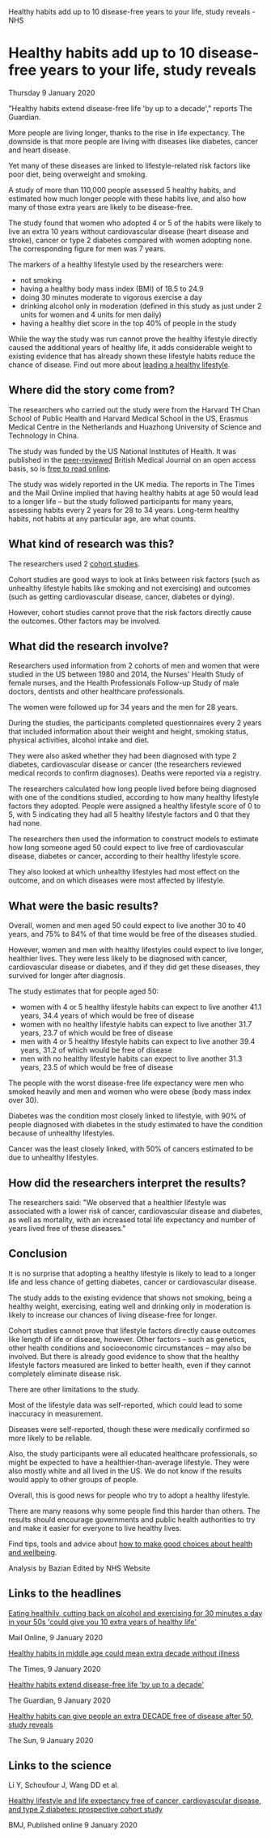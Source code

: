 Healthy habits add up to 10 disease-free years to your life, study reveals - NHS

# Healthy habits add up to 10 disease-free years to your life, study reveals

Thursday 9 January 2020

"Healthy habits extend disease-free life 'by up to a decade'," reports The Guardian.

More people are living longer, thanks to the rise in life expectancy. The downside is that more people are living with diseases like diabetes, cancer and heart disease.

Yet many of these diseases are linked to lifestyle-related risk factors like poor diet, being overweight and smoking.

A study of more than 110,000 people assessed 5 healthy habits, and estimated how much longer people with these habits live, and also how many of those extra years are likely to be disease-free.

The study found that women who adopted 4 or 5 of the habits were likely to live an extra 10 years without cardiovascular disease (heart disease and stroke), cancer or type 2 diabetes compared with women adopting none. The corresponding figure for men was 7 years.

The markers of a healthy lifestyle used by the researchers were:

- not smoking
- having a healthy body mass index (BMI) of 18.5 to 24.9
- doing 30 minutes moderate to vigorous exercise a day
- drinking alcohol only in moderation (defined in this study as just under 2 units for women and 4 units for men daily)
- having a healthy diet score in the top 40% of people in the study

While the way the study was run cannot prove the healthy lifestyle directly caused the additional years of healthy life, it adds considerable weight to existing evidence that has already shown these lifestyle habits reduce the chance of disease. Find out more about [leading a healthy lifestyle](https://www.nhs.uk/live-well/healthy-body/).

## Where did the story come from?

The researchers who carried out the study were from the Harvard TH Chan School of Public Health and Harvard Medical School in the US, Erasmus Medical Centre in the Netherlands and Huazhong University of Science and Technology in China.

The study was funded by the US National Institutes of Health. It was published in the [peer-reviewed](https://www.nhs.uk/news/health-news-glossary/#peer-review) British Medical Journal on an open access basis, so is [free to read online](https://www.bmj.com/content/368/bmj.l6669).

The study was widely reported in the UK media. The reports in The Times and the Mail Online implied that having healthy habits at age 50 would lead to a longer life – but the study followed participants for many years, assessing habits every 2 years for 28 to 34 years. Long-term healthy habits, not habits at any particular age, are what counts.

## What kind of research was this?

The researchers used 2 [cohort studies](https://www.nhs.uk/news/health-news-glossary/#cohort-study).

Cohort studies are good ways to look at links between risk factors (such as unhealthy lifestyle habits like smoking and not exercising) and outcomes (such as getting cardiovascular disease, cancer, diabetes or dying).

However, cohort studies cannot prove that the risk factors directly cause the outcomes. Other factors may be involved.

## What did the research involve?

Researchers used information from 2 cohorts of men and women that were studied in the US between 1980 and 2014, the Nurses' Health Study of female nurses, and the Health Professionals Follow-up Study of male doctors, dentists and other healthcare professionals.

The women were followed up for 34 years and the men for 28 years.

During the studies, the participants completed questionnaires every 2 years that included information about their weight and height, smoking status, physical activities, alcohol intake and diet.

They were also asked whether they had been diagnosed with type 2 diabetes, cardiovascular disease or cancer (the researchers reviewed medical records to confirm diagnoses). Deaths were reported via a registry.

The researchers calculated how long people lived before being diagnosed with one of the conditions studied, according to how many healthy lifestyle factors they adopted. People were assigned a healthy lifestyle score of 0 to 5, with 5 indicating they had all 5 healthy lifestyle factors and 0 that they had none.

The researchers then used the information to construct models to estimate how long someone aged 50 could expect to live free of cardiovascular disease, diabetes or cancer, according to their healthy lifestyle score.

They also looked at which unhealthy lifestyles had most effect on the outcome, and on which diseases were most affected by lifestyle.

## What were the basic results?

Overall, women and men aged 50 could expect to live another 30 to 40 years, and 75% to 84% of that time would be free of the diseases studied.

However, women and men with healthy lifestyles could expect to live longer, healthier lives. They were less likely to be diagnosed with cancer, cardiovascular disease or diabetes, and if they did get these diseases, they survived for longer after diagnosis.

The study estimates that for people aged 50:

- women with 4 or 5 healthy lifestyle habits can expect to live another 41.1 years, 34.4 years of which would be free of disease
- women with no healthy lifestyle habits can expect to live another 31.7 years, 23.7 of which would be free of disease
- men with 4 or 5 healthy lifestyle habits can expect to live another 39.4 years, 31.2 of which would be free of disease
- men with no healthy lifestyle habits can expect to live another 31.3 years, 23.5 of which would be free of disease

The people with the worst disease-free life expectancy were men who smoked heavily and men and women who were obese (body mass index over 30).

Diabetes was the condition most closely linked to lifestyle, with 90% of people diagnosed with diabetes in the study estimated to have the condition because of unhealthy lifestyles.

Cancer was the least closely linked, with 50% of cancers estimated to be due to unhealthy lifestyles.

## How did the researchers interpret the results?

The researchers said: "We observed that a healthier lifestyle was associated with a lower risk of cancer, cardiovascular disease and diabetes, as well as mortality, with an increased total life expectancy and number of years lived free of these diseases."

## Conclusion

It is no surprise that adopting a healthy lifestyle is likely to lead to a longer life and less chance of getting diabetes, cancer or cardiovascular disease.

The study adds to the existing evidence that shows not smoking, being a healthy weight, exercising, eating well and drinking only in moderation is likely to increase our chances of living disease-free for longer.

Cohort studies cannot prove that lifestyle factors directly cause outcomes like length of life or disease, however. Other factors – such as genetics, other health conditions and socioeconomic circumstances – may also be involved. But there is already good evidence to show that the healthy lifestyle factors measured are linked to better health, even if they cannot completely eliminate disease risk.

There are other limitations to the study.

Most of the lifestyle data was self-reported, which could lead to some inaccuracy in measurement.

Diseases were self-reported, though these were medically confirmed so more likely to be reliable.

Also, the study participants were all educated healthcare professionals, so might be expected to have a healthier-than-average lifestyle. They were also mostly white and all lived in the US. We do not know if the results would apply to other groups of people.

Overall, this is good news for people who try to adopt a healthy lifestyle.

There are many reasons why some people find this harder than others. The results should encourage governments and public health authorities to try and make it easier for everyone to live healthy lives.

Find tips, tools and advice about [how to make good choices about health and wellbeing](https://www.nhs.uk/live-well/).

Analysis by Bazian
Edited by NHS Website

## Links to the headlines

[Eating healthily, cutting back on alcohol and exercising for 30 minutes a day in your 50s 'could give you 10 extra years of healthy life'](https://www.dailymail.co.uk/health/article-7864521/Giving-smoking-staying-slim-exercising-gives-10-extra-years-healthy-life.html)

Mail Online, 9 January 2020

[Healthy habits in middle age could mean extra decade without illness](https://www.thetimes.co.uk/article/healthy-habits-in-middle-age-could-mean-extra-decade-without-illness-97782dpmr)

The Times, 9 January 2020

[Healthy habits extend disease-free life 'by up to a decade'](https://www.theguardian.com/society/2020/jan/08/healthy-habits-extend-disease-free-life-by-up-to-a-decade)

The Guardian, 9 January 2020

[Healthy habits can give people an extra DECADE free of disease after 50, study reveals](https://www.thesun.co.uk/news/10701906/healthy-habits-disease-free-decade-50-study/)

The Sun, 9 January 2020

## Links to the science

Li Y, Schoufour J, Wang DD et al.

[Healthy lifestyle and life expectancy free of cancer, cardiovascular disease, and type 2 diabetes: prospective cohort study](https://www.bmj.com/content/368/bmj.l6669)

BMJ, Published online 9 January 2020